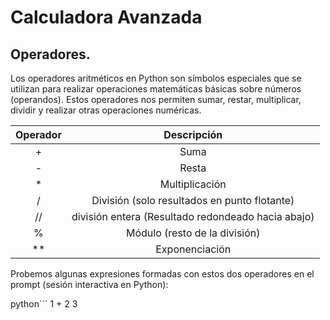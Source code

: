 # Calculadora Avanzada

## Operadores.

Los operadores aritméticos en Python son símbolos especiales que se utilizan para realizar operaciones matemáticas básicas sobre números (operandos). Estos operadores nos permiten sumar, restar, multiplicar, dividir y realizar otras operaciones numéricas.  

| Operador | Descripción |
| :------: | :------: |
| + | Suma |
| - | Resta |
| * | Multiplicación |
| / | División (solo resultados en punto flotante) |
| // | división entera (Resultado redondeado hacia abajo) |
| % | Módulo (resto de la división) |
| ** | Exponenciación |

Probemos algunas expresiones formadas con estos dos operadores en el prompt (sesión interactiva en Python):

python```
1 + 2 
3
```
